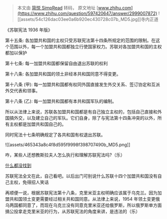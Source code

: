 > 本文由 [简悦 SimpRead](http://ksria.com/simpread/) 转码， 原文地址 [www.zhihu.com](https://www.zhihu.com/question/597420647/answer/2999007872) ![[assets/54c126dac03ee0a6b920ec430728c07b_MD5.jpg]]寺内正道

《苏联宪法 1936 年版》

第十五条: 各加盟共和国的主权只受苏联宪法第十四条所规定的范围的限制。在这个范围以外，每一个加盟共和国都独立行使国家权力。苏联对各加盟共和国的主权都加以保护

第十七条: 每一加盟共和国都保留自由退出苏联的权利

第十八条: 各加盟共和国的领土非经本共和国同意不得变更。

第十八条 (甲): 每一加盟共和国都有权同外国直接发生外交关系、签订协定和互派外交代表和领事。

第十八条 (乙): 每一加盟共和国都有本共和国军队的编制。

所以从法律上来说，苏联各加盟共和国都是有自己独立主权的，包括自己直接和外国搞外交，以及建立自己的军队。它们自身，除了与宪法第十四条冲突的以外，所有主权都是加盟共和国自己的。

同时宪法十七条明确规定了各共和国有权退出苏联。

![[assets/465343a8c4f8d595f9998f398707490b_MD5.png]]

咋，某些人还想教斯拉夫人怎么执行和理解苏联宪法吗?（乐）

[什么都没找到](https://link.zhihu.com/?target=https%3A//www.bilibili.com/read/mobile%3Fid%3D18323767)

苏联宪法全文在此，自己看吧。以后出门可别说什么苏联十四个加盟共和国没有自己主权，免得招人笑话

再顺便一说，根据苏联宪法第十八条，克里米亚主权明确应该属于乌克兰。因为加盟共和国领土变更需要经过相关共和国同意。从法律上来说，1954 年领土变更俄乌两国都同意了，而现在乌克兰没有同意克里米亚还给俄罗斯，所以俄罗斯单方面搞公投拿走克里米亚的行为，从苏联宪法的角度来讲，是违法的（乐）